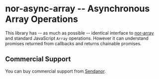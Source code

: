 nor-async-array -- Asynchronous Array Operations
================================================

This library has -- as much as possible -- identical interface to 
[nor-array](sendanor/nor-array) and standard JavaScript `Array` 
operations. However it can understand promises returned from callbacks 
and returns chainable promises.

Commercial Support
------------------

You can buy commercial support from [Sendanor](http://sendanor.com/software).

